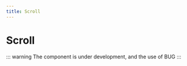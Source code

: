 ```yaml
---
title: Scroll
---
```


# Scroll 
::: warning
The component is under development, and the use of BUG
:::

<ClientOnly>
  <scroll-demo></scroll-demo>
</ClientOnly>
